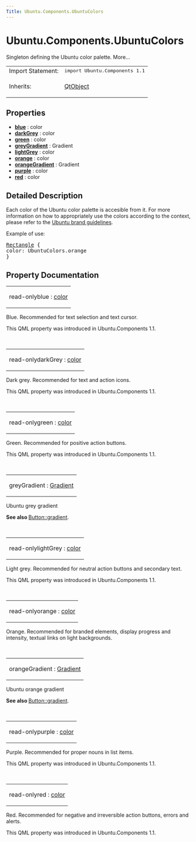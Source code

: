 ```yaml
---
Title: Ubuntu.Components.UbuntuColors
---
```


# Ubuntu.Components.UbuntuColors

<span class="subtitle"></span>
<!-- $$$UbuntuColors-brief -->
<p>Singleton defining the Ubuntu color palette. More...</p>
<!-- @@@UbuntuColors -->
<table class="alignedsummary">
<tr><td class="memItemLeft rightAlign topAlign"> Import Statement:</td><td class="memItemRight bottomAlign"> </b><tt>import Ubuntu.Components 1.1</tt></td></tr><tr><td class="memItemLeft rightAlign topAlign"> Inherits:</td><td class="memItemRight bottomAlign"> <p><a href="QtQml.QtObject.md">QtObject</a></p>
</td></tr></table><ul>
</ul>
<h2>Properties</h2>
<ul>
<li class="fn"><b><b><a href="#blue-prop">blue</a></b></b> : color</li>
<li class="fn"><b><b><a href="#darkGrey-prop">darkGrey</a></b></b> : color</li>
<li class="fn"><b><b><a href="#green-prop">green</a></b></b> : color</li>
<li class="fn"><b><b><a href="#greyGradient-prop">greyGradient</a></b></b> : Gradient</li>
<li class="fn"><b><b><a href="#lightGrey-prop">lightGrey</a></b></b> : color</li>
<li class="fn"><b><b><a href="#orange-prop">orange</a></b></b> : color</li>
<li class="fn"><b><b><a href="#orangeGradient-prop">orangeGradient</a></b></b> : Gradient</li>
<li class="fn"><b><b><a href="#purple-prop">purple</a></b></b> : color</li>
<li class="fn"><b><b><a href="#red-prop">red</a></b></b> : color</li>
</ul>
<!-- $$$UbuntuColors-description -->
<h2>Detailed Description</h2>
<p>Each color of the Ubuntu color palette is accesible from it. For more information on how to appropriately use the colors according to the context, please refer to the <a href="http://design.ubuntu.com/brand/colour-palette">Ubuntu brand guidelines</a>.</p>
<p>Example of use:</p>
<pre class="qml"><span class="type"><a href="QtQuick.Rectangle.md">Rectangle</a></span> {
<span class="name">color</span>: <span class="name">UbuntuColors</span>.<span class="name">orange</span>
}</pre>
<!-- @@@UbuntuColors -->
<h2>Property Documentation</h2>
<!-- $$$blue -->
<table class="qmlname"><tr valign="top"><td class="tblQmlPropNode"><p><span class="qmlreadonly">read-only</span><span class="name">blue</span> : <span class="type"><a href="http://qt-project.org/doc/qt-5.3/qml-color.html">color</a></span></p></td></tr></table><p>Blue. Recommended for text selection and text cursor.</p>
<p>This QML property was introduced in  Ubuntu.Components 1.1.</p>
<!-- @@@blue -->
<br/>
<!-- $$$darkGrey -->
<table class="qmlname"><tr valign="top"><td class="tblQmlPropNode"><p><span class="qmlreadonly">read-only</span><span class="name">darkGrey</span> : <span class="type"><a href="http://qt-project.org/doc/qt-5.3/qml-color.html">color</a></span></p></td></tr></table><p>Dark grey. Recommended for text and action icons.</p>
<p>This QML property was introduced in  Ubuntu.Components 1.1.</p>
<!-- @@@darkGrey -->
<br/>
<!-- $$$green -->
<table class="qmlname"><tr valign="top"><td class="tblQmlPropNode"><p><span class="qmlreadonly">read-only</span><span class="name">green</span> : <span class="type"><a href="http://qt-project.org/doc/qt-5.3/qml-color.html">color</a></span></p></td></tr></table><p>Green. Recommended for positive action buttons.</p>
<p>This QML property was introduced in  Ubuntu.Components 1.1.</p>
<!-- @@@green -->
<br/>
<!-- $$$greyGradient -->
<table class="qmlname"><tr valign="top"><td class="tblQmlPropNode"><p><span class="name">greyGradient</span> : <span class="type"><a href="QtQuick.Gradient.md">Gradient</a></span></p></td></tr></table><p>Ubuntu grey gradient</p>
<p><b>See also </b><a href="Ubuntu.Components.Button.md#gradient-prop">Button::gradient</a>.</p>
<!-- @@@greyGradient -->
<br/>
<!-- $$$lightGrey -->
<table class="qmlname"><tr valign="top"><td class="tblQmlPropNode"><p><span class="qmlreadonly">read-only</span><span class="name">lightGrey</span> : <span class="type"><a href="http://qt-project.org/doc/qt-5.3/qml-color.html">color</a></span></p></td></tr></table><p>Light grey. Recommended for neutral action buttons and secondary text.</p>
<p>This QML property was introduced in  Ubuntu.Components 1.1.</p>
<!-- @@@lightGrey -->
<br/>
<!-- $$$orange -->
<table class="qmlname"><tr valign="top"><td class="tblQmlPropNode"><p><span class="qmlreadonly">read-only</span><span class="name">orange</span> : <span class="type"><a href="http://qt-project.org/doc/qt-5.3/qml-color.html">color</a></span></p></td></tr></table><p>Orange. Recommended for branded elements, display progress and intensity, textual links on light backgrounds.</p>
<!-- @@@orange -->
<br/>
<!-- $$$orangeGradient -->
<table class="qmlname"><tr valign="top"><td class="tblQmlPropNode"><p><span class="name">orangeGradient</span> : <span class="type"><a href="QtQuick.Gradient.md">Gradient</a></span></p></td></tr></table><p>Ubuntu orange gradient</p>
<p><b>See also </b><a href="Ubuntu.Components.Button.md#gradient-prop">Button::gradient</a>.</p>
<!-- @@@orangeGradient -->
<br/>
<!-- $$$purple -->
<table class="qmlname"><tr valign="top"><td class="tblQmlPropNode"><p><span class="qmlreadonly">read-only</span><span class="name">purple</span> : <span class="type"><a href="http://qt-project.org/doc/qt-5.3/qml-color.html">color</a></span></p></td></tr></table><p>Purple. Recommended for proper nouns in list items.</p>
<p>This QML property was introduced in  Ubuntu.Components 1.1.</p>
<!-- @@@purple -->
<br/>
<!-- $$$red -->
<table class="qmlname"><tr valign="top"><td class="tblQmlPropNode"><p><span class="qmlreadonly">read-only</span><span class="name">red</span> : <span class="type"><a href="http://qt-project.org/doc/qt-5.3/qml-color.html">color</a></span></p></td></tr></table><p>Red. Recommended for negative and irreversible action buttons, errors and alerts.</p>
<p>This QML property was introduced in  Ubuntu.Components 1.1.</p>
<!-- @@@red -->
<br/>
